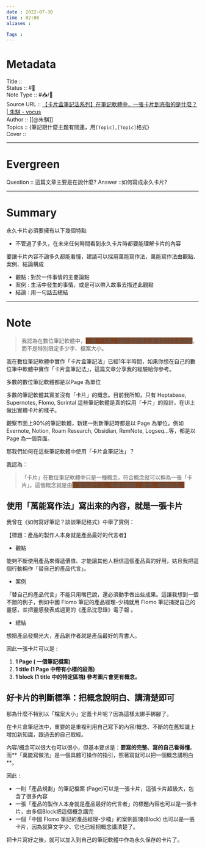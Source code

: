 ```yaml
---
date : 2022-07-30
time : 02:06
aliases : 

Tags : 
---
```

# Metadata
Title :: <br>
Status :: #🌱 <br>
Note Type :: #📥/📰<br>
Source URL :: [【卡片盒筆記法系列】在筆記軟體中，一張卡片到底指的是什麼？ | 朱騏 - vocus](https://vocus.cc/article/6262b149fd89780001b92cab)<br>
Author :: [[@朱騏]]<br>
Topics :: {筆記跟什麼主題有關連，用`[Topic],[Topic]`格式}<br>
Cover ::

---
# Evergreen
Question :: 這篇文章主要是在說什麼?
Answer ::如何寫成永久卡片?

---

# Summary
永久卡片必須要擁有以下幾個特點
- 不管過了多久，在未來任何時間看到永久卡片時都要能理解卡片的內容

要讓卡片內容不論多久都能看懂，建議可以採用萬能寫作法，萬能寫作法由觀點、案例、結論構成
- 觀點 : 對於一件事情的主要論點
- 案例 : 生活中發生的事情，或是可以帶入故事去描述此觀點
- 結論 : 用一句話去總結

---

# Note

> 我認為在數位筆記軟體中，<span style="background:#7a3f1f">一張「卡片」指的是把概念講清楚的文字內容</span>，而不是特別限定多少字、檔案大小。

我在數位筆記軟體中實作「卡片盒筆記法」已經1年半時間，如果你想在自己的數位筆中軟體中實作「卡片盒筆記法」，這篇文章分享我的經驗給你參考。

多數的數位筆記軟體都是以Page 為單位

多數的筆記軟體其實並沒有「卡片」的概念。目前我所知，只有 Heptabase, Supernotes, Flomo, Scrintal 這些筆記軟體是真的採用「卡片」的設計，在UI上做出實體卡片的樣子。

觀察市面上90%的筆記軟體，新建一則新筆記時都是以 Page 為單位。例如Evernote, Notion, Roam Research, Obsidian, RemNote, Logseq…等，都是以Page 為一個頁面。

那我們如何在這些筆記軟體中使用「卡片盒筆記法」？

我認為：

> 「卡片」在數位筆記軟體中只是一種概念，符合概念就可以稱為一張「卡片」。這個概念就是由<span style="background:#7a3f1f">「萬能寫作法」中講的觀點、案例、結論組成。</span>

## 使用「萬能寫作法」寫出來的內容，就是一張卡片

我曾在《如何寫好筆記？談談筆記格式》中舉了實例：

【標題：產品的製作人本身就是產品最好的代言者】

-   觀點

能夠不斷使用產品來傳遞價值、才能讓其他人相信這個產品真的好用，姑且我把這個行動稱作「替自己的產品代言」。

-   案例

「替自己的產品代言」不能只用嘴巴說，還必須動手做出些成果。這讓我想到一個不錯的例子，例如中國 Flomo 筆記的產品經理-少楠就用 Flomo 筆記捕捉自己的靈感，並把靈感發表成週更的《產品沈思錄》電子報 。

-   總結

想把產品發揚光大，產品創作者就是產品最好的背書人。

因此一張卡片可以是 :

1.  **1 Page ( 一個筆記檔案)**
2.  **1 title (1 Page 中帶有小標的段落)**
3.  **1 block (1 title 中的特定區塊) 參考圖片會更有概念。**

## 好卡片的判斷標準：把概念說明白、講清楚即可

那為什麼不特別以「檔案大小」定義卡片呢？因為這樣太綁手綁腳了。

在卡片盒筆記法中，重要的是重複利用自己寫下的內容/概念、不斷的在舊知識上增加新知識，跟過去的自己取經。

內容/概念可以很大也可以很小，但基本要求是：**要寫的完整、寫的自己看得懂**。而**「萬能寫做法」是一個具體可操作的指引，照著寫就可以把一個概念講明白**。

因此 :

-   一則「產品規劃」的筆記檔案 (Page)可以是一張卡片，這張卡片超級大，包含了很多內容
-   一張「產品的製作人本身就是產品最好的代言者」的標題內容也可以是一張卡片，由多個Block把這個概念講完
-   一個「中國 Flomo 筆記的產品經理-少楠」的案例區塊(Block) 也可以是一張卡片，因為就算文字少、它也已經把概念講清楚了。

把卡片寫好之後，就可以加入到自己的筆記軟體中作為永久保存的卡片了。